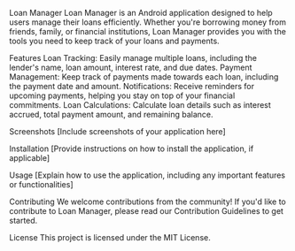 Loan Manager
Loan Manager is an Android application designed to help users manage their loans efficiently. Whether you're borrowing money from friends, family, or financial institutions, Loan Manager provides you with the tools you need to keep track of your loans and payments.

Features
Loan Tracking: Easily manage multiple loans, including the lender's name, loan amount, interest rate, and due dates.
Payment Management: Keep track of payments made towards each loan, including the payment date and amount.
Notifications: Receive reminders for upcoming payments, helping you stay on top of your financial commitments.
Loan Calculations: Calculate loan details such as interest accrued, total payment amount, and remaining balance.

Screenshots
[Include screenshots of your application here]

Installation
[Provide instructions on how to install the application, if applicable]

Usage
[Explain how to use the application, including any important features or functionalities]

Contributing
We welcome contributions from the community! If you'd like to contribute to Loan Manager, please read our Contribution Guidelines to get started.

License
This project is licensed under the MIT License.
